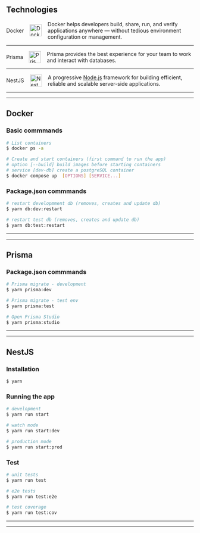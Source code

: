 ## Technologies

<p style="display:flex;align-items:center;gap:1rem">
<span>Docker</span>
  <a href="https://www.docker.com/" target="blank">
    <img src="https://www.docker.com/wp-content/uploads/2024/01/icon-docker-square.svg" width="32" alt="Docker Logo" />
  </a>
  <span>Docker helps developers build, share, run, and verify applications anywhere — without tedious environment configuration or management.</span>
</p>

---

<p style="display:flex;align-items:center;gap:1rem">
<span>Prisma</span>
  <a href="https://www.prisma.io/" target="blank">
    <img src="https://prismalens.vercel.app/header/logo-white.svg" width="32" alt="Prisma Logo" />
  </a>
  <span>Prisma provides the best experience for your team to work and interact with databases.</span>
</p>

---

<p style="display:flex;align-items:center;gap:1rem">
<span>NestJS</span>
  <a href="https://nestjs.com/" target="blank">
    <img src="https://nestjs.com/img/logo-small.svg" width="32" alt="Nest Logo" />
  </a>
  <span>A progressive <a href="https://nodejs.org" target="_blank">Node.js</a> framework for building efficient, reliable and scalable server-side applications.</span>
</p>

---
---

## Docker

### Basic commmands

```bash
# List containers
$ docker ps -a

# Create and start containers (first command to run the app)
# option [--build] build images before starting containers
# service [dev-db] create a postgreSQL container
$ docker compose up  [OPTIONS] [SERVICE...]
```

### Package.json commmands

```bash
# restart developmment db (removes, creates and update db)
$ yarn db:dev:restart

# restart test db (removes, creates and update db)
$ yarn db:test:restart
```

---
---

## Prisma

### Package.json commmands

```bash
# Prisma migrate - development
$ yarn prisma:dev

# Prisma migrate - test env
$ yarn prisma:test

# Open Prisma Studio
$ yarn prisma:studio
```

---
---

## NestJS

### Installation

```bash
$ yarn
```

### Running the app

```bash
# development
$ yarn run start

# watch mode
$ yarn run start:dev

# production mode
$ yarn run start:prod
```

### Test

```bash
# unit tests
$ yarn run test

# e2e tests
$ yarn run test:e2e

# test coverage
$ yarn run test:cov
```

---
---
